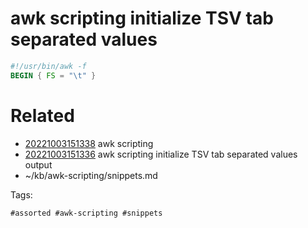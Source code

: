 # awk scripting initialize TSV tab separated values
```awk
#!/usr/bin/awk -f
BEGIN { FS = "\t" }
```

# Related

- [20221003151338](/zet/20221003151338/README.md) awk scripting
- [20221003151336](/zet/20221003151336/README.md) awk scripting initialize TSV tab separated values output
- ~/kb/awk-scripting/snippets.md

Tags:

    #assorted #awk-scripting #snippets
